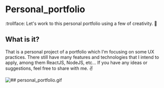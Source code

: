 # Personal_portfolio
:trollface: Let's work to this personal portfolio using a few of creativity. :space_invader:
## What is it?
That is a personal project of a portfolio which I'm focusing on some UX practices. There still have many features and technologies that I intend to apply, among them ReactJS, NodeJS, etc...
If you have any ideas or suggestions, feel free to share with me. :v:

![## **personal_portfolio.gif**](https://github.com/renanbernardelli/Personal_portfolio/blob/master/gifs/personal_portfolio.gif?raw=true)
